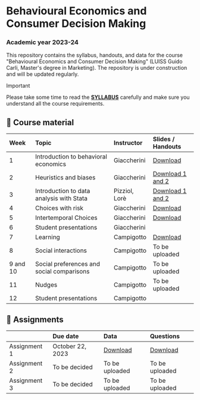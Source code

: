 # Behavioural Economics and Consumer Decision Making

### Academic year 2023-24

This repository contains the syllabus, handouts, and data for the course "Behavioural Economics and Consumer Decision Making" (LUISS Guido Carli, Master's degree in Marketing). The repository is under construction and will be updated regularly.

> [!IMPORTANT]
> Please take some time to read the [**SYLLABUS**](https://github.com/ncampigotto/BECDM_LUISS_2023/blob/main/Syllabus/Syllabus.md) carefully and make sure you understand all the course requirements.


## 📌 Course material

| **Week**     | **Topic**                                   | **Instructor**    | **Slides / Handouts**    |
|:-------------|:--------------------------------------------|:------------------|:-------------------------|
| 1            | Introduction to behavioral economics        | Giaccherini       | [Download](https://github.com/ncampigotto/BECDM_LUISS_2023/blob/main/Lectures/Introduction.pdf)           |
| 2            | Heuristics and biases                       | Giaccherini       | [Download 1](https://github.com/ncampigotto/BECDM_LUISS_2023/blob/main/Lectures/Heuristics.pdf) [and 2](https://github.com/ncampigotto/BECDM_LUISS_2023/blob/main/Lectures/Biases.pdf)           |
| 3            | Introduction to data analysis with Stata    | Pizziol, Lorè     | [Download 1](https://github.com/ncampigotto/BECDM_LUISS_2023/blob/main/Other/Stata_Notes.pdf) [and 2](https://github.com/ncampigotto/BECDM_LUISS_2023/blob/main/Other/stata-class.do)           |
| 4            | Choices with risk                           | Giaccherini       | [Download](https://github.com/ncampigotto/BECDM_LUISS_2023/blob/main/Lectures/Choices_with_risk.pdf)           |
| 5            | Intertemporal Choices                       | Giaccherini       | [Download](https://github.com/ncampigotto/BECDM_LUISS_2023/blob/main/Lectures/Intertemporal_choices.pdf)           |
| 6            | Student presentations                       | Giaccherini       |                          |
| 7            | Learning                                    | Campigotto        | [Download](https://ncampigotto.github.io/BECDM2324/BECDM_1_2324.html)           |
| 8            | Social interactions                         | Campigotto        | To be uploaded           |
| 9 and 10     | Social preferences and social comparisons   | Campigotto        | To be uploaded           |
| 11           | Nudges                                      | Campigotto        | To be uploaded           |
| 12           | Student presentations                       | Campigotto        |                          |


## 📌 Assignments

|              | **Due date**                                | **Data**          | **Questions**    |
|:-------------|:--------------------------------------------|:------------------|:-----------------|
| Assignment 1 |October 22, 2023                               | [Download](https://github.com/ncampigotto/BECDM_LUISS_2023/raw/main/Data/1st_exp_becdm2324.dta)    | [Download](https://github.com/ncampigotto/BECDM_LUISS_2023/blob/main/Data/1st_experiment_assignment_BECDM2324.pdf)   |
| Assignment 2 | To be decided                               | To be uploaded    | To be uploaded   |
| Assignment 3 | To be decided                               | To be uploaded    | To be uploaded   |



